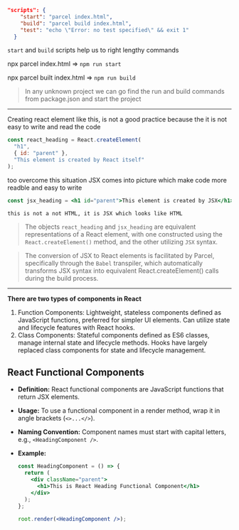 ```json
"scripts": {
    "start": "parcel index.html",
    "build": "parcel build index.html",
    "test": "echo \"Error: no test specified\" && exit 1"
  }
```

`start` and `build` scripts help us to right lengthy commands

npx parcel index.html => `npm run start`

npx parcel built index.html => `npm run build`

> In any unknown project we can go find the run and build commands from package.json and start the project

---

Creating react element like this, is not a good practice because the it is not easy to write and read the code

```js
const react_heading = React.createElement(
  "h1",
  { id: "parent" },
  "This element is created by React itself"
);
```

too overcome this situation JSX comes into picture which make code more readble and easy to write

```jsx
const jsx_heading = <h1 id="parent">This element is created by JSX</h1>;
```

`this is not a not HTML, it is JSX which looks like HTML`

> The objects `react_heading` and `jsx_heading` are equivalent representations of a React element, with one constructed using the `React.createElement()` method, and the other utilizing `JSX` syntax.

> The conversion of JSX to React elements is facilitated by Parcel, specifically through the `Babel` transpiler, which automatically transforms JSX syntax into equivalent React.createElement() calls during the build process.

---

**There are two types of components in React**

1. Function Components: Lightweight, stateless components defined as JavaScript functions, preferred for simpler UI elements. Can utilize state and lifecycle features with React hooks.
2. Class Components: Stateful components defined as ES6 classes, manage internal state and lifecycle methods. Hooks have largely replaced class components for state and lifecycle management.

## React Functional Components

- **Definition:** React functional components are JavaScript functions that return JSX elements.
- **Usage:** To use a functional component in a render method, wrap it in angle brackets (`<>...</>`).
- **Naming Convention:** Component names must start with capital letters, e.g., `<HeadingComponent />`.
- **Example:**

  ```jsx
  const HeadingComponent = () => {
    return (
      <div className="parent">
        <h1>This is React Heading Functional Component</h1>
      </div>
    );
  };

  root.render(<HeadingComponent />);
  ```
